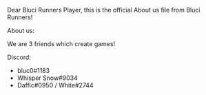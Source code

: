 Dear Bluci Runners Player,
this is the official About us file from Bluci Runners!

About us:

We are 3 friends which create games!

Discord:

- bluc0#1183
- Whisper Snow#9034
- Daffic#0950 / White#2744
